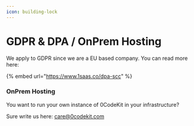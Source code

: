 ```yaml
---
icon: building-lock
---
```


# GDPR & DPA / OnPrem Hosting

We apply to GDPR since we are a EU based company. You can read more here:

{% embed url="https://www.1saas.co/dpa-scc" %}

### OnPrem Hosting

You want to run your own instance of 0CodeKit in your infrastructure?

Sure write us here: care@0codekit.com
